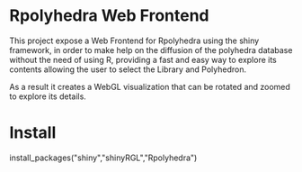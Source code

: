 # Rpolyhedra Web Frontend

This project expose a Web Frontend for Rpolyhedra using the shiny framework, in order to make help on the diffusion of the polyhedra database without the need of using R, providing a fast and easy way to explore its contents allowing the user to select the Library and  Polyhedron. 

As a result it creates a WebGL visualization that can be rotated and zoomed to explore its details. 

# Install

install_packages("shiny","shinyRGL","Rpolyhedra")
